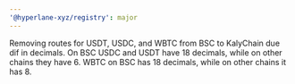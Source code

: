```yaml
---
'@hyperlane-xyz/registry': major
---
```


Removing routes for USDT, USDC, and WBTC from BSC to KalyChain due dif in decimals. On BSC USDC and USDT have 18 decimals, while on other chains they have 6. WBTC on BSC has 18 decimals, while on other chains it has 8.
